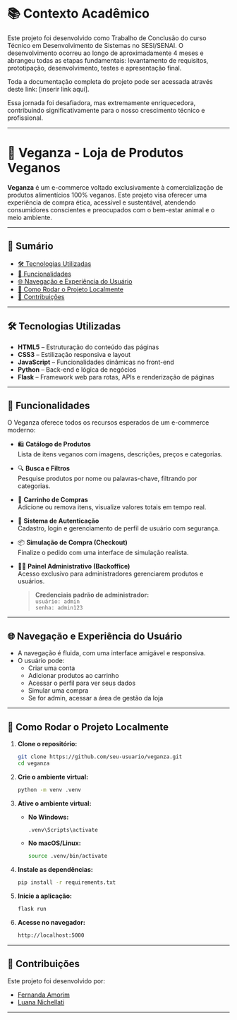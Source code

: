 # 📚 Contexto Acadêmico
Este projeto foi desenvolvido como Trabalho de Conclusão do curso Técnico em Desenvolvimento de Sistemas no SESI/SENAI. O desenvolvimento ocorreu ao longo de aproximadamente 4 meses e abrangeu todas as etapas fundamentais: levantamento de requisitos, prototipação, desenvolvimento, testes e apresentação final.

Toda a documentação completa do projeto pode ser acessada através deste link: [inserir link aqui].

Essa jornada foi desafiadora, mas extremamente enriquecedora, contribuindo significativamente para o nosso crescimento técnico e profissional.

  
---


# 🌱 Veganza - Loja de Produtos Veganos

**Veganza** é um e-commerce voltado exclusivamente à comercialização de produtos alimentícios 100% veganos. Este projeto visa oferecer uma experiência de compra ética, acessível e sustentável, atendendo consumidores conscientes e preocupados com o bem-estar animal e o meio ambiente.

---

## 📑 Sumário

- [🛠️ Tecnologias Utilizadas](#️-tecnologias-utilizadas)
- [🚀 Funcionalidades](#-funcionalidades)
- [🌐 Navegação e Experiência do Usuário](#-navegação-e-experiência-do-usuário)
- [🔧 Como Rodar o Projeto Localmente](#-como-rodar-o-projeto-localmente)
- [🤝 Contribuições](#-contribuições)
---

## 🛠️ Tecnologias Utilizadas

- **HTML5** – Estruturação do conteúdo das páginas  
- **CSS3** – Estilização responsiva e layout  
- **JavaScript** – Funcionalidades dinâmicas no front-end  
- **Python** – Back-end e lógica de negócios  
- **Flask** – Framework web para rotas, APIs e renderização de páginas

---

## 🚀 Funcionalidades

O Veganza oferece todos os recursos esperados de um e-commerce moderno:

- 🛍️ **Catálogo de Produtos**  
  Lista de itens veganos com imagens, descrições, preços e categorias.

- 🔍 **Busca e Filtros**  
  Pesquise produtos por nome ou palavras-chave, filtrando por categorias.

- 🛒 **Carrinho de Compras**  
  Adicione ou remova itens, visualize valores totais em tempo real.

- 👤 **Sistema de Autenticação**  
  Cadastro, login e gerenciamento de perfil de usuário com segurança.

- 📦 **Simulação de Compra (Checkout)**  
  Finalize o pedido com uma interface de simulação realista.

- 🧑‍💼 **Painel Administrativo (Backoffice)**  
  Acesso exclusivo para administradores gerenciarem produtos e usuários.

  > **Credenciais padrão de administrador:**  
  > `usuário: admin`  
  > `senha: admin123`

---

## 🌐 Navegação e Experiência do Usuário

- A navegação é fluida, com uma interface amigável e responsiva.
- O usuário pode:
  - Criar uma conta
  - Adicionar produtos ao carrinho
  - Acessar o perfil para ver seus dados
  - Simular uma compra
  - Se for admin, acessar a área de gestão da loja

---

## 🔧 Como Rodar o Projeto Localmente

1. **Clone o repositório:**

   ```bash
   git clone https://github.com/seu-usuario/veganza.git
   cd veganza
   ```

2. **Crie o ambiente virtual:**

   ```bash
   python -m venv .venv
   ```

3. **Ative o ambiente virtual:**

   - **No Windows:**

     ```bash
     .venv\Scripts\activate
     ```

   - **No macOS/Linux:**

     ```bash
     source .venv/bin/activate
     ```

4. **Instale as dependências:**

   ```bash
   pip install -r requirements.txt
   ```

5. **Inicie a aplicação:**

   ```bash
   flask run
   ```

6. **Acesse no navegador:**

   ```bash
   http://localhost:5000
   ```

---

## 🤝 Contribuições

Este projeto foi desenvolvido por:

- [Fernanda Amorim](https://github.com/fernanda310)  
- [Luana Nichellati](https://github.com/luanaNichelatti)
---


